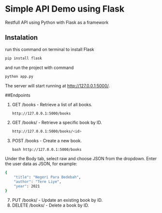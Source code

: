﻿# Simple API Demo using Flask

Restfull API using Python with Flask as a framework

## Instalation

run this command on terminal to install Flask

```bash
pip install flask
```
and run the project with command

```bash
python app.py
```

The server will start running at http://127.0.0.1:5000/.

##Endpoints

1. GET /books - Retrieve a list of all books.
   ```bash
   http://127.0.0.1:5000/books
   ```
3. GET /books/<id> - Retrieve a specific book by ID.
   ```bash
   http://127.0.0.1:5000/books/<id>
   ```
5. POST /books - Create a new book.
   ```
   bash http://127.0.0.1:5000/books
   ```
Under the Body tab, select raw and choose JSON from the dropdown.
Enter the user data as JSON, for example:

```bash
{
    "title": "Negeri Para Bedebah",
    "author": "Tere Liye",
    "year": 2021
}
```
7. PUT /books/<id> - Update an existing book by ID.
9. DELETE /books/<id> - Delete a book by ID.
